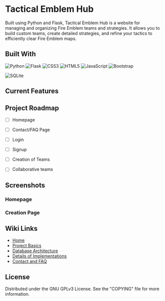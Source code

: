 # Tactical Emblem Hub

<p>Built using Python and Flask, Tactical Emblem Hub is a website for managing and organizing Fire Emblem teams and strategies. It allows you to build custom teams, create detailed strategies, and refine your tactics to efficiently clear Fire Emblem maps.</p>

## Built With
![Python](https://img.shields.io/badge/python-3670A0?style=for-the-badge&logo=python&logoColor=ffdd54)
![Flask](https://img.shields.io/badge/flask-%23000.svg?style=for-the-badge&logo=flask&logoColor=white)
![CSS3](https://img.shields.io/badge/css3-%231572B6.svg?style=for-the-badge&logo=css3&logoColor=white)
![HTML5](https://img.shields.io/badge/html5-%23E34F26.svg?style=for-the-badge&logo=html5&logoColor=white) 
![JavaScript](https://img.shields.io/badge/Javascript-ffdf2b?style=for-the-badge&logo=Javascript&logoColor=white)
![Bootstrap](https://img.shields.io/badge/bootstrap-%238511FA.svg?style=for-the-badge&logo=bootstrap&logoColor=white)
<!--SQLAlchemy-->
![SQLite](https://img.shields.io/badge/sqlite-%2307405e.svg?style=for-the-badge&logo=sqlite&logoColor=white)

## Current Features
<!-- - Signup
- Login
- Create a team (Every team is associated with a game, strategy and a chosen variety of characters. The process goes: game, team, characters, strategy) -->

## Project Roadmap
- [ ] Homepage
- [ ] Contact/FAQ Page
- [ ] Login
- [ ] Signup
- [ ] Creation of Teams
- [ ] Collaborative teams 


## Screenshots
### Homepage

### Creation Page

## Wiki Links

- [Home](https://github.com/GSDion/Tactical-Emblem-Hub/wiki)
- [Project Basics](https://github.com/GSDion/Tactical-Emblem-Hub/wiki/Project_Basics)
- [Database Architecture](https://github.com/GSDion/Tactical-Emblem-Hub/wiki/Contact_and_FAQ)
- [Details of Implementations](https://github.com/GSDion/Tactical-Emblem-Hub/wiki/Details_of_Implementations)
- [Contact and FAQ](https://github.com/GSDion/Tactical-Emblem-Hub/wiki/Contact_and_FAQ)

## License
Distributed under the GNU GPLv3 License. See the "COPYING" file for more information.